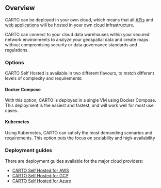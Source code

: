 ## Overview

CARTO can be deployed in your own cloud, which means that all [APIs](https://api-docs.carto.com) and [web applications](https://docs.carto.com/carto-user-manual) will be hosted in your own cloud infrastructure. 

CARTO can connect to your cloud data warehouses within your secured network environments to analyze your geospatial data and create maps without compromising security or data governance standards and regulations.

### Options

CARTO Self Hosted is available in two different flavours, to match different levels of complexity and requirements: 

#### Docker Compose

With this option, CARTO is deployed in a single VM using Docker Compose. This deployment is the easiest and fastest, and will work well for most use cases.

#### Kubernetes

Using Kubernetes, CARTO can satisfy the most demanding scenarios and requirements. This option puts the focus on scalability and high-availability 

### Deployment guides

There are deployment guides available for the major cloud providers: 

* [CARTO Self Hosted for AWS](https://docs.google.com/document/d/1Ri5DAG81Rzz145k9YZSeVk6pW-o6vRwkutJZpjdQG5g/export?format=pdf)
* [CARTO Self Hosted for GCP](https://docs.google.com/document/d/16hVd10TZFPqAd1pP0oErsi0leFmRypJ0Ibyrx0gV06o/export?format=pdf)
* [CARTO Self Hosted for Azure](https://docs.google.com/document/d/11ewOFqQ8HPVE72mFPg54wsvDFLlTTdgha4Abo-PZO1c/export?format=pdf)
